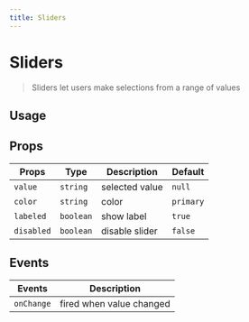 ```yaml
---
title: Sliders
---
```


# Sliders

> Sliders let users make selections from a range of values

## Usage

<usage name="slider"></usage>

## Props

| Props      | Type      | Description    | Default   |
| ---------- | --------- | -------------- | --------- |
| `value`    | `string`  | selected value | `null`    |
| `color`    | `string`  | color          | `primary` |
| `labeled ` | `boolean` | show label     | `true`    |
| `disabled` | `boolean` | disable slider | `false`   |

## Events

| Events     | Description              |
| ---------- | ------------------------ |
| `onChange` | fired when value changed |
